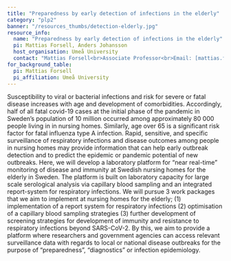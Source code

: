 ```yaml
---
title: "Preparedness by early detection of infections in the elderly"
category: "plp2"
banner: "/resources_thumbs/detection-elderly.jpg"
resource_info:
  name: "Preparedness by early detection of infections in the elderly"
  pi: Mattias Forsell, Anders Johansson
  host_organisation: Umeå University
  contact: "Mattias Forsell<br>Associate Professor<br>Email: [mattias.forsell@umu.se](mailto:mattias.forsell@umu.se)<br><br>Anders Johansson<br>Associate Professor<br>Email: [anders.f.johansson@umu.se](mailto:anders.f.johansson@umu.se)"
for_background_table:
  pi: Mattias Forsell
  pi_affiliation: Umeå University
---
```


Susceptibility to viral or bacterial infections and risk for severe or fatal disease increases with age and development of comorbidities. Accordingly, half of all fatal covid-19 cases at the initial phase of the pandemic in Sweden’s population of 10 million occurred among approximately 80 000 people living in in nursing homes. Similarly, age over 65 is a significant risk factor for fatal influenza type A infection. Rapid, sensitive, and specific surveillance of respiratory infections and disease outcomes among people in nursing homes may provide information that can help early outbreak detection and to predict the epidemic or pandemic potential of new outbreaks. Here, we will develop a laboratory platform for “near real-time” monitoring of disease and immunity at Swedish nursing homes for the elderly in Sweden. The platform is built on laboratory capacity for large scale serological analysis via capillary blood sampling and an integrated report-system for respiratory infections. We will pursue 3 work packages that we aim to implement at nursing homes for the elderly; (1) implementation of a report system for respiratory infections (2) optimisation of a capillary blood sampling strategies (3) further development of screening strategies for development of immunity and resistance to respiratory infections beyond SARS-CoV-2. By this, we aim to provide a platform where researchers and government agencies can access relevant surveillance data with regards to local or national disease outbreaks for the purpose of “preparedness”, “diagnostics” or infection epidemiology.

